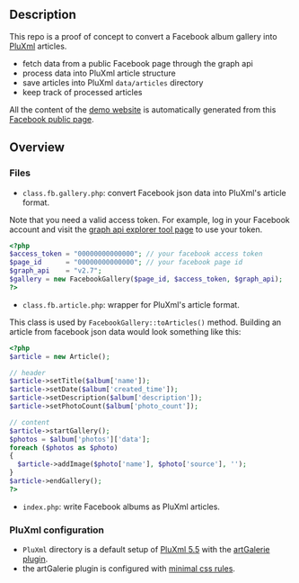 ## Description

This repo is a proof of concept to convert a Facebook album gallery
into [PluXml](http://www.pluxml.org) articles.

 - fetch data from a public Facebook page through the graph api
 - process data into PluXml article structure
 - save articles into PluXml `data/articles` directory
 - keep track of processed articles

All the content of the [demo website](http://demo.dve-club.fr/plx-fb-gallery) is automatically generated from this [Facebook public page](https://www.facebook.com/Drac-Vercors-Escalade-160141077367724/photos/?tab=albums).

## Overview

### Files

- `class.fb.gallery.php`: convert Facebook json data into PluXml's article format.

Note that you need a valid access token.
For example, log in your Facebook account and visit the
[graph api explorer tool page](https://developers.facebook.com/tools/explorer) to use your token.

```php
<?php
$access_token = "00000000000000"; // your facebook access token
$page_id      = "00000000000000"; // your facebook page id
$graph_api    = "v2.7";
$gallery = new FacebookGallery($page_id, $access_token, $graph_api);
?>
```

- `class.fb.article.php`: wrapper for PluXml's article format.

This class is used by `FacebookGallery::toArticles()` method.
Building an article from facebook json data would look something like this:

```php
<?php
$article = new Article();

// header
$article->setTitle($album['name']);
$article->setDate($album['created_time']);
$article->setDescription($album['description']);
$article->setPhotoCount($album['photo_count']);

// content
$article->startGallery();
$photos = $album['photos']['data'];
foreach ($photos as $photo)
{
  $article->addImage($photo['name'], $photo['source'], '');
}
$article->endGallery();
?>
```
- `index.php`: write Facebook albums as PluXml articles.

### PluXml configuration

  - `PluXml` directory is a default setup of [PluXml 5.5](http://www.pluxml.org) with the [artGalerie plugin](http://thepoulpe.net/index.php?article3/demo-plugin-artgalerie).
  - the artGalerie plugin is configured with [minimal css rules](http://github.com/crep4ever/plx-fb-gallery/blob/master/PluXml/data/configuration/plugins/artGalerie.site.css).
